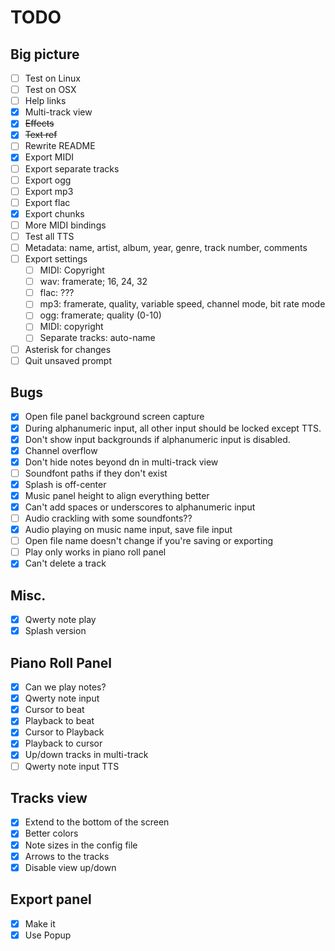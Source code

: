 # TODO

## Big picture

- [ ] Test on Linux
- [ ] Test on OSX
- [ ] Help links
- [x] Multi-track view
- [x] ~~Effects~~
- [x] ~~Text ref~~
- [ ] Rewrite README
- [x] Export MIDI
- [ ] Export separate tracks
- [ ] Export ogg
- [ ] Export mp3
- [ ] Export flac
- [x] Export chunks
- [ ] More MIDI bindings
- [ ] Test all TTS
- [ ] Metadata: name, artist, album, year, genre, track number, comments
- [ ] Export settings
  - [ ] MIDI: Copyright
  - [ ] wav: framerate; 16, 24, 32
  - [ ] flac: ???
  - [ ] mp3: framerate, quality, variable speed, channel mode, bit rate mode
  - [ ] ogg: framerate; quality (0-10)
  - [ ] MIDI: copyright
  - [ ] Separate tracks: auto-name
- [ ] Asterisk for changes
- [ ] Quit unsaved prompt

## Bugs

- [x] Open file panel background screen capture
- [x] During alphanumeric input, all other input should be locked except TTS.
- [x] Don't show input backgrounds if alphanumeric input is disabled.
- [x] Channel overflow
- [x] Don't hide notes beyond dn in multi-track view
- [ ] Soundfont paths if they don't exist
- [x] Splash is off-center
- [x] Music panel height to align everything better
- [x] Can't add spaces or underscores to alphanumeric input
- [ ] Audio crackling with some soundfonts??
- [x] Audio playing on music name input, save file input
- [ ] Open file name doesn't change if you're saving or exporting
- [ ] Play only works in piano roll panel
- [x] Can't delete a track

## Misc.

- [x] Qwerty note play
- [x] Splash version

## Piano Roll Panel

- [x] Can we play notes?
- [x] Qwerty note input
- [x] Cursor to beat
- [x] Playback to beat
- [x] Cursor to Playback
- [x] Playback to cursor
- [x] Up/down tracks in multi-track
- [ ] Qwerty note input TTS

## Tracks view

- [x] Extend to the bottom of the screen
- [x] Better colors
- [x] Note sizes in the config file
- [x] Arrows to the tracks
- [x] Disable view up/down

## Export panel

- [x] Make it
- [x] Use Popup
